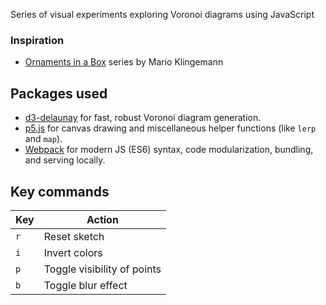 Series of visual experiments exploring Voronoi diagrams using JavaScript

### Inspiration
* [Ornaments in a Box](https://www.flickr.com/photos/quasimondo/albums/72157632200834828) series by Mario Klingemann

## Packages used

* [d3-delaunay](https://github.com/d3/d3-delaunay) for fast, robust Voronoi diagram generation.
* [p5.js](https://www.npmjs.com/package/p5) for canvas drawing and miscellaneous helper functions (like `lerp` and `map`).
* [Webpack](https://webpack.js.org/) for modern JS (ES6) syntax, code modularization, bundling, and serving locally.

## Key commands

| Key | Action                      |
|---  |---                          |
| `r` | Reset sketch                |
| `i` | Invert colors               |
| `p` | Toggle visibility of points |
| `b` | Toggle blur effect          |
